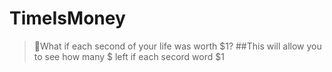 # TimeIsMoney
 > 🤑What if each second of your life was worth $1?
##This will allow you to see how many $ left if each secord word $1
